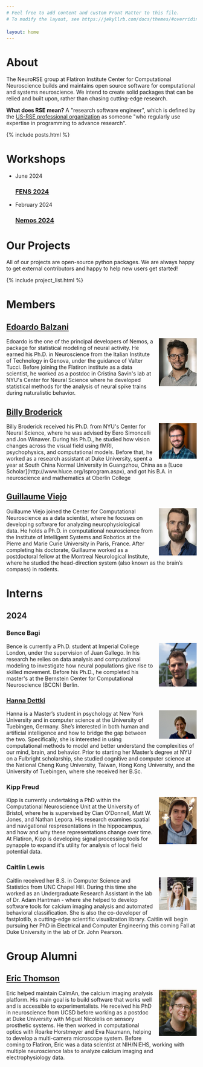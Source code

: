 ```yaml
---
# Feel free to add content and custom Front Matter to this file.
# To modify the layout, see https://jekyllrb.com/docs/themes/#overriding-theme-defaults

layout: home
---
```


# About

The NeuroRSE group at Flatiron Institute Center for Computational Neuroscience builds and maintains open source software for computational and systems neuroscience. We intend to create solid packages that can be relied and built upon, rather than chasing cutting-edge research.

**What does RSE mean?** A "research software engineer", which is defined by the [US-RSE professional organization](https://us-rse.org/about/what-is-an-rse/) as someone "who regularly use expertise in programming to advance research".

{% include posts.html %}

# Workshops

<ul class="post-list">
  <li>
    <span class="post-meta">June 2024</span>
    <h3>
      <a class="post-link" href="/workshops/fens-2024">FENS 2024</a>
    </h3>
  </li>
  <li>
    <span class="post-meta">February 2024</span>
    <h3>
      <a class="post-link" href="https://nemos-workshop-feb-2024.readthedocs.io/en/latest/">Nemos 2024</a>
    </h3>
  </li>
</ul>

# Our Projects

All of our projects are open-source python packages. We are always happy to get external contributors and happy to help new users get started!

{% include project_list.html %}

# Members

## [Edoardo Balzani](https://www.simonsfoundation.org/people/edoardo-balzani/)

<img src="./assets/edoardo.jpg" align="right" style="padding:0px 0px 0px 15px" width="100"/>
Edoardo is the one of the principal developers of Nemos, a package for statistical modeling of neural activity.  He earned his Ph.D. in Neuroscience from the Italian Institute of Technology in Genova, under the guidance of Valter Tucci. Before joining the Flatiron institute as a data scientist, he worked as a postdoc in Cristina Savin's lab at NYU's Center for Neural Science where he developed statistical methods for the analysis of neural spike trains during naturalistic behavior.

## [Billy Broderick](https://wfbroderick.com)

<img src="./assets/billy.jpg" align="right" style="padding:0px 0px 0px 15px" width="100"/>
Billy Broderick received his Ph.D. from NYU's Center for Neural Science, where he was advised by Eero Simoncelli and Jon Winawer. During his Ph.D., he studied how vision changes across the visual field using fMRI, psychophysics, and computational models. Before that, he worked as a research assistant at Duke University, spent a year at South China Normal University in Guangzhou, China as a [Luce Scholar](http://www.hluce.org/lsprogram.aspx), and got his B.A. in neuroscience and mathematics at Oberlin College

## [Guillaume Viejo](https://www.simonsfoundation.org/people/guillaume-viejo/)

<img src="./assets/guillaume.jpg" align="right" style="padding:0px 0px 0px 15px" width="100"/>
Guillaume Viejo joined the Center for Computational Neuroscience as a data scientist, where he focuses on developing software for analyzing neurophysiological data. He holds a Ph.D. in computational neuroscience from the Institute of Intelligent Systems and Robotics at the Pierre and Marie Curie University in Paris, France. After completing his doctorate, Guillaume worked as a postdoctoral fellow at the Montreal Neurological Institute, where he studied the head-direction system (also known as the brain’s compass) in rodents.

# Interns

## 2024

### Bence Bagi

<img src="./assets/bagi.png" align="right" style="padding:0px 0px 0px 15px" width="100"/>
Bence is currently a Ph.D. student at Imperial College London, under the supervision of Juan Gallego. In his research he relies on data analysis and computational modeling to investigate how neural populations give rise to skilled movement. Before his Ph.D., he completed his master's at the Bernstein Center for Computational Neuroscience (BCCN) Berlin.

### [Hanna Dettki](https://www.notion.so/haannaa/Hanna-D-efc816633dc84f1d86bd0da6efbddf5a?pvs=4)

<img src="./assets/hanna.jpg" align="right" style="padding:0px 0px 0px 15px" width="100"/>
Hanna is a Master’s student in psychology at New York University and in computer science at the University of Tuebingen, Germany. She’s interested in both human and artificial intelligence and how to bridge the gap between the two. Specifically, she is interested in using computational methods to model and better understand the complexities of our mind, brain, and behavior. Prior to starting her Master’s degree at NYU on a Fulbright scholarship, she studied cognitive and computer science at the National Cheng Kung University, Taiwan, Hong Kong University, and the University of Tuebingen, where she received her B.Sc.

### Kipp Freud

<img src="./assets/kipp.png" align="right" style="padding:0px 0px 0px 15px" width="100"/>
Kipp is currently undertaking a PhD within the Computational Neuroscience Unit at the University of Bristol, where he is supervised by Cian O'Donnell, Matt W. Jones, and Nathan Lepora. His research examines spatial and navigational respresentations in the hippocampus, and how and why these representations change over time. At Flatiron, Kipp is developing signal processing tools for pynapple to expand it's utility for analysis of local field potential data.

### Caitlin Lewis

<img src="./assets/caitlin.png" align="right" style="padding:0px 0px 0px 15px" width="100"/>
Caitlin received her B.S. in Computer Science and Statistics from UNC Chapel Hill. During this time she worked as an Undergraduate Research Assistant in the lab of Dr. Adam Hantman - where she helped to develop software tools for calcium imaging analysis and automated behavioral classification. She is also the co-developer of fastplotlib, a cutting-edge scientific visualization library. Caitlin will begin pursuing her PhD in Electrical and Computer Engineering this coming Fall at Duke University in the lab of Dr. John Pearson.

# Group Alumni

## [Eric Thomson](https://ericthomson.net)

<img src="./assets/eric.jpg" align="right" style="padding:0px 0px 0px 15px" width="100"/>
Eric helped maintain CaImAn, the calcium imaging analysis platform. His main goal is to build software that works well and is accessible to experimentalists. He received his PhD in neuroscience from UCSD before working as a postdoc at Duke University with Miguel Nicolelis on sensory prosthetic systems. He then worked in  computational optics with Roarke Horstmeyer and Eva Naumann, helping to develop a multi-camera microscope system. Before coming to Flatiron, Eric was a data scientist at NIH/NIEHS, working with multiple neuroscience labs to analyze calcium imaging and electrophysiology data.

